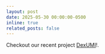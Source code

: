 ```yaml
---
layout: post
date: 2025-05-30 00:00:00-0500
inline: true
related_posts: false
---
```

Checkout our recent project [DexUMI](https://dex-umi.github.io/)!.

